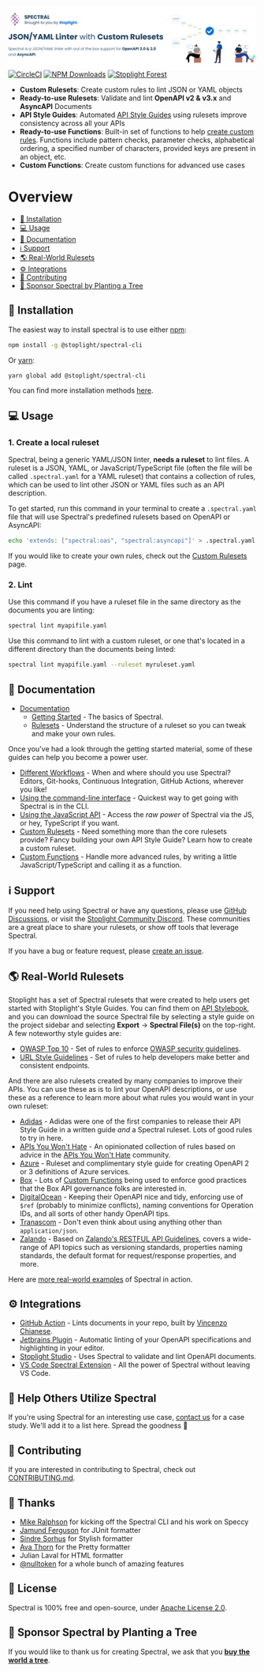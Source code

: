 [![Demo of Spectral linting an OpenAPI document from the CLI](./docs/img/readme-header.svg)](https://stoplight.io/api-governance?utm_source=github&utm_medium=spectral&utm_campaign=readme)
[![CircleCI](https://img.shields.io/circleci/build/github/stoplightio/spectral/develop)](https://circleci.com/gh/stoplightio/spectral) [![NPM Downloads](https://img.shields.io/npm/dw/@stoplight/spectral-core?color=blue)](https://www.npmjs.com/package/@stoplight/spectral-core) [![Stoplight Forest](https://img.shields.io/ecologi/trees/stoplightinc)][stoplight_forest]

- **Custom Rulesets**: Create custom rules to lint JSON or YAML objects
- **Ready-to-use Rulesets**: Validate and lint **OpenAPI v2 & v3.x** and **AsyncAPI** Documents
- **API Style Guides**: Automated [API Style Guides](https://stoplight.io/api-style-guides-guidelines-and-best-practices?utm_source=github.com&utm_medium=referral&utm_campaign=github_repo_spectral) using rulesets improve consistency across all your APIs
- **Ready-to-use Functions**: Built-in set of functions to help [create custom rules](https://meta.stoplight.io/docs/spectral/e5b9616d6d50c-custom-rulesets#adding-rules). Functions include pattern checks, parameter checks, alphabetical ordering, a specified number of characters, provided keys are present in an object, etc.
- **Custom Functions**: Create custom functions for advanced use cases

# Overview

- [🧰 Installation](#-installation)
- [💻 Usage](#-usage)
- [📖 Documentation](#-documentation)
- [ℹ️ Support](#ℹ️-support)
- [🌎 Real-World Rulesets](#-real-world-rulesets)
- [⚙️ Integrations](#️-integrations)
- [👏 Contributing](#-contributing)
- [🌲 Sponsor Spectral by Planting a Tree](#-sponsor-spectral-by-planting-a-tree)

## 🧰 Installation

The easiest way to install spectral is to use either [npm](https://www.npmjs.com/):

```bash
npm install -g @stoplight/spectral-cli
```

Or [yarn](https://yarnpkg.com/):

```
yarn global add @stoplight/spectral-cli
```

You can find more installation methods [here](https://meta.stoplight.io/docs/spectral/ZG9jOjYyMDc0Mw-installation).

## 💻 Usage

### 1. Create a local ruleset

Spectral, being a generic YAML/JSON linter, **needs a ruleset** to lint files. A ruleset is a JSON, YAML, or JavaScript/TypeScript file (often the file will be called `.spectral.yaml` for a YAML ruleset) that contains a collection of rules, which can be used to lint other JSON or YAML files such as an API description.

To get started, run this command in your terminal to create a `.spectral.yaml` file that will use Spectral's predefined rulesets based on OpenAPI or AsyncAPI:

```bash
echo 'extends: ["spectral:oas", "spectral:asyncapi"]' > .spectral.yaml
```

If you would like to create your own rules, check out the [Custom Rulesets](https://meta.stoplight.io/docs/spectral/01baf06bdd05a-rulesets) page.

### 2. Lint

Use this command if you have a ruleset file in the same directory as the documents you are linting:

```bash
spectral lint myapifile.yaml
```

Use this command to lint with a custom ruleset, or one that's located in a different directory than the documents being linted:

```bash
spectral lint myapifile.yaml --ruleset myruleset.yaml
```

## 📖 Documentation

- [Documentation](https://meta.stoplight.io/docs/spectral/docs/getting-started/1-concepts.md)
  - [Getting Started](https://meta.stoplight.io/docs/spectral/docs/getting-started/1-concepts.md) - The basics of Spectral.
  - [Rulesets](https://meta.stoplight.io/docs/spectral/01baf06bdd05a-rulesets) - Understand the structure of a ruleset so you can tweak and make your own rules.

Once you've had a look through the getting started material, some of these guides can help you become a power user.

- [Different Workflows](https://meta.stoplight.io/docs/spectral/docs/guides/1-workflows.md) - When and where should you use Spectral? Editors, Git-hooks, Continuous Integration, GitHub Actions, wherever you like!
- [Using the command-line interface](https://meta.stoplight.io/docs/spectral/docs/guides/2-cli.md) - Quickest way to get going with Spectral is in the CLI.
- [Using the JavaScript API](https://meta.stoplight.io/docs/spectral/docs/guides/3-javascript.md) - Access the _raw power_ of Spectral via the JS, or hey, TypeScript if you want.
- [Custom Rulesets](https://meta.stoplight.io/docs/spectral/docs/guides/4-custom-rulesets.md) - Need something more than the core rulesets provide? Fancy building your own API Style Guide? Learn how to create a custom ruleset.
- [Custom Functions](https://meta.stoplight.io/docs/spectral/docs/guides/5-custom-functions.md) - Handle more advanced rules, by writing a little JavaScript/TypeScript and calling it as a function.

## ℹ️ Support

If you need help using Spectral or have any questions, please use [GitHub Discussions](https://github.com/stoplightio/spectral/discussions), or visit the [Stoplight Community Discord](https://discord.com/invite/stoplight). These communities are a great place to share your rulesets, or show off tools that leverage Spectral.

If you have a bug or feature request, please [create an issue](https://github.com/stoplightio/spectral/issues).

## 🌎 Real-World Rulesets

Stoplight has a set of Spectral rulesets that were created to help users get started with Stoplight's Style Guides. You can find them on [API Stylebook](https://apistylebook.stoplight.io/), and you can download the source Spectral file by selecting a style guide on the project sidebar and selecting **Export** -> **Spectral File(s)** on the top-right. A few noteworthy style guides are:

- [OWASP Top 10](https://apistylebook.stoplight.io/docs/owasp-top-10) - Set of rules to enforce [OWASP security guidelines](https://owasp.org/www-project-api-security/).
- [URL Style Guidelines](https://apistylebook.stoplight.io/docs/url-guidelines) - Set of rules to help developers make better and consistent endpoints.

And there are also rulesets created by many companies to improve their APIs. You can use these as is to lint your OpenAPI descriptions, or use these as a reference to learn more about what rules you would want in your own ruleset:

- [Adidas](https://github.com/adidas/api-guidelines/blob/master/.spectral.yml) - Adidas were one of the first companies to release their API Style Guide in a written guide _and_ a Spectral ruleset. Lots of good rules to try in here.
- [APIs You Won't Hate](https://github.com/apisyouwonthate/style-guide) - An opinionated collection of rules based on advice in the [APIs You Won't Hate](https://apisyouwonthate.com/) community.
- [Azure](https://github.com/Azure/azure-api-style-guide/blob/main/spectral.yaml) - Ruleset and complimentary style guide for creating OpenAPI 2 or 3 definitions of Azure services.
- [Box](https://github.com/box/box-openapi/blob/main/.spectral.yml) - Lots of [Custom Functions](https://meta.stoplight.io/docs/spectral/ZG9jOjI1MTkw-custom-functions) being used to enforce good practices that the Box API governance folks are interested in.
- [DigitalOcean](https://github.com/digitalocean/openapi/blob/main/spectral/ruleset.yml) - Keeping their OpenAPI nice and tidy, enforcing use of `$ref` (probably to minimize conflicts), naming conventions for Operation IDs, and all sorts of other handy OpenAPI tips.
- [Tranascom](https://github.com/transcom/mymove/blob/master/swagger-def/.spectral.yml) - Don't even think about using anything other than `application/json`.
- [Zalando](https://apistylebook.stoplight.io/docs/zalando-restful-api-guidelines) - Based on [Zalando's RESTFUL API Guidelines](https://github.com/zalando/restful-api-guidelines), covers a wide-range of API topics such as versioning standards, properties naming standards, the default format for request/response properties, and more.

Here are [more real-world examples](https://github.com/stoplightio/spectral-rulesets) of Spectral in action.

## ⚙️ Integrations

- [GitHub Action](https://github.com/stoplightio/spectral-action) - Lints documents in your repo, built by [Vincenzo Chianese](https://github.com/XVincentX/).
- [Jetbrains Plugin](https://plugins.jetbrains.com/plugin/18520-spectral) - Automatic linting of your OpenAPI specifications and highlighting in your editor.
- [Stoplight Studio](https://stoplight.io/studio?utm_source=github.com&utm_medium=referral&utm_campaign=github_repo_spectral) - Uses Spectral to validate and lint OpenAPI documents.
- [VS Code Spectral Extension](https://marketplace.visualstudio.com/items?itemName=stoplight.spectral) - All the power of Spectral without leaving VS Code.

## 🏁 Help Others Utilize Spectral

If you're using Spectral for an interesting use case, [contact us](mailto:growth@stoplight.io) for a case study. We'll add it to a list here. Spread the goodness 🎉

## 👏 Contributing

If you are interested in contributing to Spectral, check out [CONTRIBUTING.md](CONTRIBUTING.md).

## 🎉 Thanks

- [Mike Ralphson](https://github.com/MikeRalphson) for kicking off the Spectral CLI and his work on Speccy
- [Jamund Ferguson](https://github.com/xjamundx) for JUnit formatter
- [Sindre Sorhus](https://github.com/sindresorhus) for Stylish formatter
- [Ava Thorn](https://github.com/amthorn) for the Pretty formatter
- Julian Laval for HTML formatter
- [@nulltoken](https://github.com/nulltoken) for a whole bunch of amazing features

## 📜 License

Spectral is 100% free and open-source, under [Apache License 2.0](LICENSE).

## 🌲 Sponsor Spectral by Planting a Tree

If you would like to thank us for creating Spectral, we ask that you [**buy the world a tree**][stoplight_forest].

[stoplight_forest]: https://ecologi.com/stoplightinc
